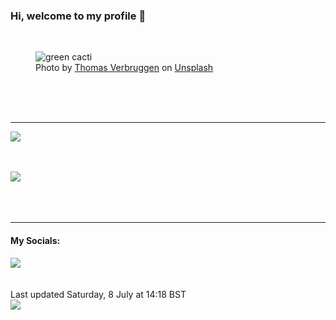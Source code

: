 <h3>Hi, welcome to my profile 👋</h3>

<br />
<figure>
  <img
    src="https://images.unsplash.com/photo-1463936575829-25148e1db1b8?crop=entropy&cs=tinysrgb&fit=max&fm=jpg&ixid=M3wyNzQ3MDB8MHwxfHJhbmRvbXx8fHx8fHx8fDE2ODg4MTkxMjR8&ixlib=rb-4.0.3&q=80&w=1080&auto=format"
    alt="green cacti" 
  />
  <figcaption>Photo by <a
    href="https://unsplash.com/@thmsvrbrggn?utm_source=Profile%20readme&utm_medium=referral">Thomas Verbruggen</a> on <a
    href="https://unsplash.com/?utm_source=Profile%20readme&utm_medium=referral">Unsplash</a></figcaption>
</figure>




  <br /><br /><br />

<hr />
<img
  src="https://github-readme-stats.vercel.app/api?username=shanelucy&show_icons=true&theme=calm"
/>
<br /><br /><br />

<img 
  src="https://github-readme-stats.vercel.app/api/top-langs/?username=shanelucy&theme=calm"
/>
<br /><br /><br /><br />
<hr />
<h4>My Socials:</h4>
<a href="https://uk.linkedin.com/in/shane-lucy-4735b616a">
  <img
    src="https://img.shields.io/badge/linkedin%20-%230077B5.svg?&style=for-the-badge&logo=linkedin&logoColor=white"
  />
</a>
<br /><br /><br />
Last updated Saturday, 8 July at 14:18 BST
<br />
<img
  src="https://github.com/ShaneLucy/ShaneLucy/workflows/README%20build/badge.svg"
/>
